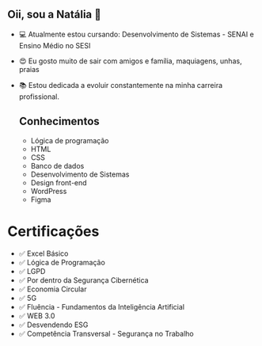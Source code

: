 ## Oii, sou a Natália 🥰


- 💻 Atualmente estou cursando: Desenvolvimento de Sistemas - SENAI e Ensino Médio no SESI
- 😍 Eu gosto muito de sair com amigos e família, maquiagens, unhas, praias
- 📚 Estou dedicada a evoluir constantemente na minha carreira profissional.

  ## Conhecimentos
  - Lógica de programação
  - HTML
  - CSS
  - Banco de dados
  - Desenvolvimento de Sistemas
  - Design front-end
  - WordPress
  - Figma
  
# Certificações
- ✅ Excel Básico
- ✅ Lógica de Programação
- ✅ LGPD
- ✅ Por dentro da Segurança Cibernética
- ✅ Economia Circular
- ✅ 5G
- ✅ Fluência - Fundamentos da Inteligência Artificial
- ✅ WEB 3.0
- ✅ Desvendendo ESG
- ✅ Competência Transversal - Segurança no Trabalho
